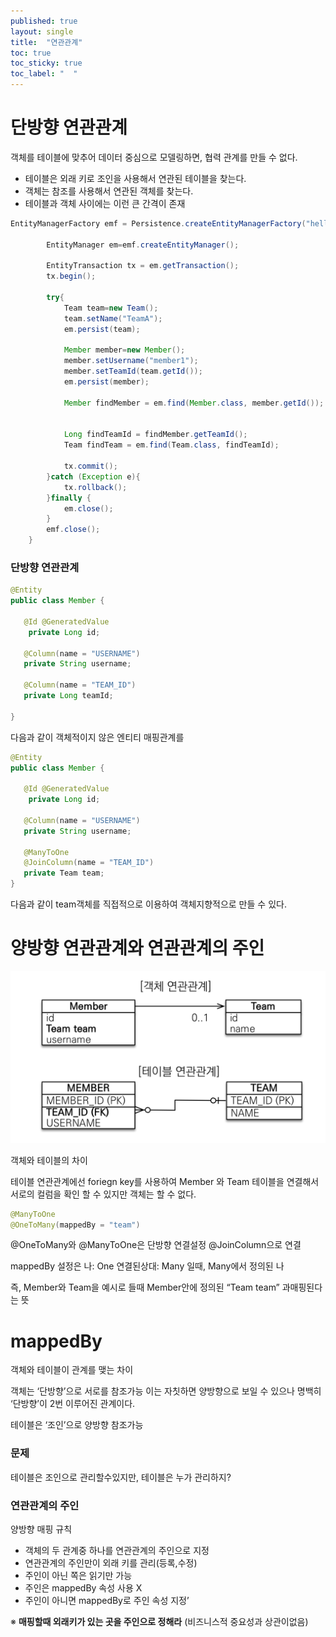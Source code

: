 ```yaml
---
published: true
layout: single
title:  "연관관계"
toc: true
toc_sticky: true
toc_label: "  "
---
```


# 단방향 연관관계

객체를 테이블에 맞추어 데이터 중심으로 모델링하면, 협력 관계를 만들 수 없다.

- 테이블은 외래 키로 조인을 사용해서 연관된 테이블을 찾는다.
- 객체는 참조를 사용해서 연관된 객체를 찾는다.
- 테이블과 객체 사이에는 이런 큰 간격이 존재

```java
EntityManagerFactory emf = Persistence.createEntityManagerFactory("hello");

        EntityManager em=emf.createEntityManager();

        EntityTransaction tx = em.getTransaction();
        tx.begin();

        try{
            Team team=new Team();
            team.setName("TeamA");
            em.persist(team);

            Member member=new Member();
            member.setUsername("member1");
            member.setTeamId(team.getId());
            em.persist(member);

            Member findMember = em.find(Member.class, member.getId());

            
            Long findTeamId = findMember.getTeamId();
            Team findTeam = em.find(Team.class, findTeamId);

            tx.commit();
        }catch (Exception e){
            tx.rollback();
        }finally {
            em.close();
        }
        emf.close();
    }
```

### 단방향 연관관계

```java
@Entity
public class Member {

   @Id @GeneratedValue
    private Long id;

   @Column(name = "USERNAME")
   private String username;

   @Column(name = "TEAM_ID")
   private Long teamId;

}
```

다음과 같이 객체적이지 않은 엔티티 매핑관계를

```java
@Entity
public class Member {

   @Id @GeneratedValue
    private Long id;

   @Column(name = "USERNAME")
   private String username;

   @ManyToOne
   @JoinColumn(name = "TEAM_ID")
   private Team team;
}
```

다음과 같이 team객체를 직접적으로 이용하여 객체지향적으로 만들 수 있다.

# 양방향 연관관계와 연관관계의 주인

![연관관계](/assets/images/연관관계.png) 

객체와 테이블의 차이

테이블 연관관계에선 foriegn key를 사용하여 Member 와 Team 테이블을 연결해서 서로의 컬럼을 확인 할 수 있지만 객체는 할 수 없다.

```java
@ManyToOne
@OneToMany(mappedBy = "team")
```

\@OneToMany와 \@ManyToOne은 단방향 연결설정 @JoinColumn으로 연결

mappedBy 설정은 나: One 연결된상대: Many 일때, Many에서 정의된 나

즉, Member와 Team을 예시로 들때 Member안에 정의된 “Team team” 과매핑된다는 뜻

# mappedBy

객체와 테이블이 관계를 맺는 차이

객체는 ‘단방향’으로 서로를 참조가능 이는 자칫하면 양방향으로 보일 수 있으나 명백히 ‘단방향’이 2번 이루어진 관계이다.

테이블은 ‘조인’으로 양방향 참조가능

### 문제

테이블은 조인으로 관리할수있지만, 테이블은 누가 관리하지?

### 연관관계의 주인

양방향 매핑 규칙

- 객체의 두 관계중 하나를 연관관계의 주인으로 지정
- 연관관계의 주인만이 외래 키를 관리(등록,수정)
- 주인이 아닌 쪽은 읽기만 가능
- 주인은 mappedBy 속성 사용 X
- 주인이 아니면 mappedBy로 주인 속성 지정’

※ **매핑할때 외래키가 있는 곳을 주인으로 정해라** (비즈니스적 중요성과 상관이없음)